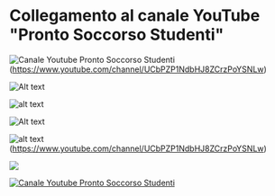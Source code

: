 # Collegamento al canale YouTube "Pronto Soccorso Studenti"


![Canale Youtube Pronto Soccorso Studenti](./Immagini/icona_canale.png?raw=true)(https://www.youtube.com/channel/UCbPZP1NdbHJ8ZCrzPoYSNLw)

![Alt text](./Immagini/icona_canale.png?raw=true "Title")

![alt text](https://github.com/ProSoSt/ProntoSoccorsoStudenti/edit/main/Immagini/icona_canale.png?raw=true)

![Alt text](relative%20path/to/img.jpg?raw=true "Title")

![alt text](<img src="https://github.com/ProSoSt/ProntoSoccorsoStudenti/edit/main/Immagini/icona_canale.png">)(https://www.youtube.com/channel/UCbPZP1NdbHJ8ZCrzPoYSNLw)

[<img src="path/to/image.png">](https://link-to-your-URL/)



[![Canale Youtube Pronto Soccorso Studenti](Immagini/icona_canale.png)](https://www.youtube.com/channel/UCbPZP1NdbHJ8ZCrzPoYSNLw)
